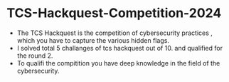 ﻿# TCS-Hackquest-Competition-2024
 - The TCS Hackquest is the competition of cybersecurity practices , which you have to capture the various hidden flags.
 - I solved total 5 challanges of tcs hackquest out of 10. and qualified for the round 2.
 - To qualifi the compitition you have deep knowledge in the field of the cybersecurity.
